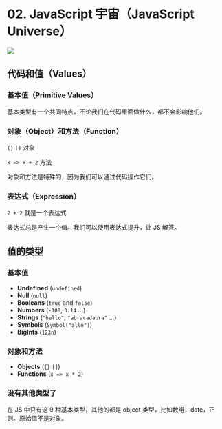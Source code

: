 # 02. JavaScript 宇宙（JavaScript Universe）

![](https://file.wangsijie.top/blog/202202151710846.png)

## 代码和值（Values）

### 基本值（Primitive Values）

基本类型有一个共同特点，不论我们在代码里面做什么，都不会影响他们。

### 对象（Object）和方法（Function）

`{}` `[]` 对象

`x => x + 2` 方法

对象和方法是特殊的，因为我们可以通过代码操作它们。

### 表达式（Expression）

`2 + 2` 就是一个表达式

表达式总是产生一个值。我们可以使用表达式提升，让 JS 解答。



## 值的类型

### 基本值

- **Undefined** (`undefined`)
- **Null** (`null`)
- **Booleans** (`true` and `false`)
- **Numbers** (`-100`, `3.14` ...)
- **Strings** (`"hello"`, `"abracadabra"` ...)
- **Symbols** (`Symbol("allo")`)
- **BigInts** (`123n`)

### 对象和方法

- **Objects** (`{}`  `[]`)
- **Functions** (`x => x * 2`)



### 没有其他类型了

在 JS 中只有这 9 种基本类型，其他的都是 object 类型，比如数组，date，正则。原始值不是对象。





